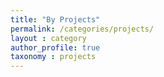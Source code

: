 ```yaml
---
title: "By Projects"
permalink: /categories/projects/
layout : category
author_profile: true
taxonomy : projects
---
```

